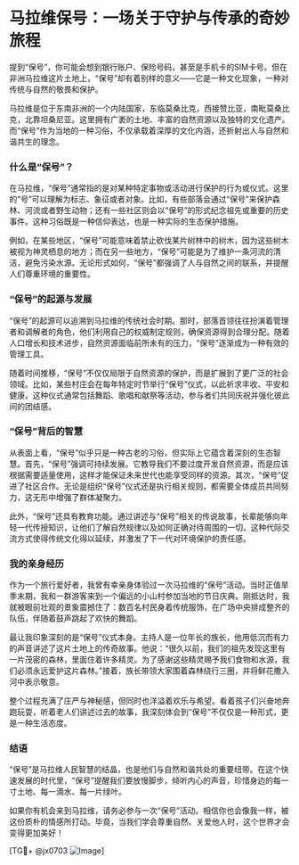 # 马拉维保号：一场关于守护与传承的奇妙旅程

提到“保号”，你可能会想到银行账户、保险号码，甚至是手机卡的SIM卡号。但在非洲马拉维这片土地上，“保号”却有着别样的意义——它是一种文化现象，一种对传统与自然的敬畏和保护。

马拉维是位于东南非洲的一个内陆国家，东临莫桑比克，西接赞比亚，南毗莫桑比克，北靠坦桑尼亚。这里拥有广袤的土地、丰富的自然资源以及独特的文化遗产。而“保号”作为当地的一种习俗，不仅承载着深厚的文化内涵，还折射出人与自然和谐共生的理念。

### 什么是“保号”？

在马拉维，“保号”通常指的是对某种特定事物或活动进行保护的行为或仪式。这里的“号”可以理解为标志、象征或者对象。比如，有些部落会通过“保号”来保护森林、河流或者野生动物；还有一些社区则会以“保号”的形式纪念祖先或重要的历史事件。这种习俗既是一种信仰表达，也是一种实际的生态保护措施。

例如，在某些地区，“保号”可能意味着禁止砍伐某片树林中的树木，因为这些树木被视为神灵栖息的地方；而在另一些地方，“保号”可能是为了维护一条河流的清洁，避免污染水源。无论形式如何，“保号”都强调了人与自然之间的联系，并提醒人们尊重环境的重要性。

### “保号”的起源与发展

“保号”的起源可以追溯到马拉维的传统社会时期。那时，部落首领往往扮演着管理者和调解者的角色，他们利用自己的权威制定规则，确保资源得到合理分配。随着人口增长和技术进步，自然资源面临前所未有的压力，“保号”逐渐成为一种有效的管理工具。

随着时间推移，“保号”不仅仅局限于自然资源的保护，而是扩展到了更广泛的社会领域。比如，某些村庄会在每年特定时节举行“保号”仪式，以此祈求丰收、平安和健康。这种仪式通常包括舞蹈、歌唱和献祭等活动，参与者们共同庆祝并强化彼此间的团结感。

### “保号”背后的智慧

从表面上看，“保号”似乎只是一种古老的习俗，但实际上它蕴含着深刻的生态智慧。首先，“保号”强调可持续发展。它教导我们不要过度开发自然资源，而是应该根据需要适量使用，这样才能保证未来世代也能享受同样的资源。其次，“保号”促进了社区合作。无论是组织“保号”仪式还是执行相关规则，都需要全体成员共同努力，这无形中增强了群体凝聚力。

此外，“保号”还具有教育功能。通过讲述与“保号”相关的传说故事，长辈能够向年轻一代传授知识，让他们了解自然规律以及如何正确对待周围的一切。这种代际交流方式使得传统文化得以延续，并激发了下一代对环境保护的责任感。

### 我的亲身经历

作为一个旅行爱好者，我曾有幸亲身体验过一次马拉维的“保号”活动。当时正值旱季末期，我和一群游客来到一个偏远的小山村参加当地的节日庆典。刚抵达时，我就被眼前壮观的景象震撼住了：数百名村民身着传统服饰，在广场中央排成整齐的队伍，伴随着鼓声跳起了欢快的舞蹈。

最让我印象深刻的是“保号”仪式本身。主持人是一位年长的族长，他用低沉而有力的声音讲述了这片土地上的传奇故事。他说：“很久以前，我们的祖先发现这里有一片茂密的森林，里面住着许多精灵。为了感谢这些精灵赐予我们食物和水源，我们必须永远爱护这片森林。”接着，族长带领大家围着森林绕行三圈，并将鲜花撒入河中表示敬意。

整个过程充满了庄严与神秘感，但同时也洋溢着欢乐与希望。看着孩子们兴奋地奔跑玩耍，听着老人们讲述过去的故事，我深刻体会到“保号”不仅仅是一种形式，更是一种生活态度。

### 结语

“保号”是马拉维人民智慧的结晶，也是他们与自然和谐共处的重要纽带。在这个快速发展的时代里，“保号”提醒我们要放慢脚步，倾听内心的声音，珍惜身边的每一寸土地、每一滴水、每一片绿叶。

如果你有机会来到马拉维，请务必参与一次“保号”活动。相信你也会像我一样，被这份质朴的情感所打动。毕竟，当我们学会尊重自然、关爱他人时，这个世界才会变得更加美好！

[TG💪+ @jx0703 ![Image](https://github.com/user-attachments/assets/dbca1d08-cadb-493c-b0ec-ad6f7a83f270)]